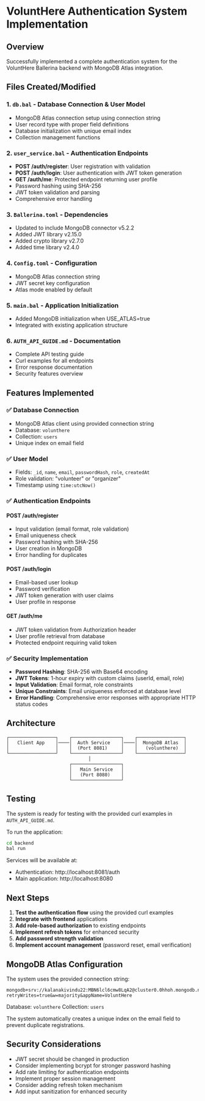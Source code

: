 # VoluntHere Authentication System Implementation

## Overview
Successfully implemented a complete authentication system for the VoluntHere Ballerina backend with MongoDB Atlas integration.

## Files Created/Modified

### 1. `db.bal` - Database Connection & User Model
- MongoDB Atlas connection setup using connection string
- User record type with proper field definitions
- Database initialization with unique email index
- Collection management functions

### 2. `user_service.bal` - Authentication Endpoints  
- **POST /auth/register**: User registration with validation
- **POST /auth/login**: User authentication with JWT token generation
- **GET /auth/me**: Protected endpoint returning user profile
- Password hashing using SHA-256
- JWT token validation and parsing
- Comprehensive error handling

### 3. `Ballerina.toml` - Dependencies
- Updated to include MongoDB connector v5.2.2
- Added JWT library v2.15.0  
- Added crypto library v2.7.0
- Added time library v2.4.0

### 4. `Config.toml` - Configuration
- MongoDB Atlas connection string
- JWT secret key configuration
- Atlas mode enabled by default

### 5. `main.bal` - Application Initialization
- Added MongoDB initialization when USE_ATLAS=true
- Integrated with existing application structure

### 6. `AUTH_API_GUIDE.md` - Documentation
- Complete API testing guide
- Curl examples for all endpoints
- Error response documentation
- Security features overview

## Features Implemented

### ✅ Database Connection
- MongoDB Atlas client using provided connection string
- Database: `volunthere`
- Collection: `users`
- Unique index on email field

### ✅ User Model
- Fields: `_id`, `name`, `email`, `passwordHash`, `role`, `createdAt`
- Role validation: "volunteer" or "organizer"
- Timestamp using `time:utcNow()`

### ✅ Authentication Endpoints

#### POST /auth/register
- Input validation (email format, role validation)
- Email uniqueness check
- Password hashing with SHA-256
- User creation in MongoDB
- Error handling for duplicates

#### POST /auth/login  
- Email-based user lookup
- Password verification
- JWT token generation with user claims
- User profile in response

#### GET /auth/me
- JWT token validation from Authorization header
- User profile retrieval from database
- Protected endpoint requiring valid token

### ✅ Security Implementation
- **Password Hashing**: SHA-256 with Base64 encoding
- **JWT Tokens**: 1-hour expiry with custom claims (userId, email, role)
- **Input Validation**: Email format, role constraints
- **Unique Constraints**: Email uniqueness enforced at database level
- **Error Handling**: Comprehensive error responses with appropriate HTTP status codes

## Architecture

```
┌─────────────────┐    ┌──────────────────┐    ┌─────────────────┐
│   Client App    │────│  Auth Service    │────│  MongoDB Atlas  │
│                 │    │  (Port 8081)     │    │   (volunthere)  │
└─────────────────┘    └──────────────────┘    └─────────────────┘
                              │
                       ┌──────────────────┐
                       │   Main Service   │
                       │   (Port 8080)    │
                       └──────────────────┘
```

## Testing

The system is ready for testing with the provided curl examples in `AUTH_API_GUIDE.md`. 

To run the application:
```bash
cd backend
bal run
```

Services will be available at:
- Authentication: http://localhost:8081/auth  
- Main application: http://localhost:8080

## Next Steps

1. **Test the authentication flow** using the provided curl examples
2. **Integrate with frontend** applications
3. **Add role-based authorization** to existing endpoints
4. **Implement refresh tokens** for enhanced security
5. **Add password strength validation**
6. **Implement account management** (password reset, email verification)

## MongoDB Atlas Configuration

The system uses the provided connection string:
```
mongodb+srv://kalanakivindu22:MBN6lcl6cmw8LqA2@cluster0.0hhoh.mongodb.net/?retryWrites=true&w=majority&appName=VoluntHere
```

Database: `volunthere`
Collection: `users`

The system automatically creates a unique index on the email field to prevent duplicate registrations.

## Security Considerations

- JWT secret should be changed in production
- Consider implementing bcrypt for stronger password hashing
- Add rate limiting for authentication endpoints
- Implement proper session management
- Consider adding refresh token mechanism
- Add input sanitization for enhanced security
